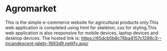 # Agromarket
This is the simple e-commerce website for agricultural products only.This web application is completed using html for skeleton, css for styling.This web application is also responsive for mobile devices, laptop devices and desktop devices.
The hosted link is: https://65dcb5b8c76ba4157c1299c3--incandescent-jalebi-1693d9.netlify.app/
